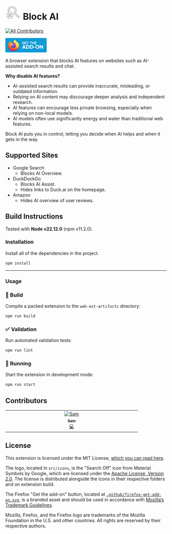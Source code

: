 # ![Block AI Logo](firefox/icons/ai_off_light.svg) Block AI
<!-- ALL-CONTRIBUTORS-BADGE:START - Do not remove or modify this section -->
[![All Contributors](https://img.shields.io/badge/all_contributors-1-orange.svg?style=flat-square)](#contributors-)
<!-- ALL-CONTRIBUTORS-BADGE:END -->

[<img src=".github/firefox-get-add-on.svg" width="129" height="45">](https://addons.mozilla.org/firefox/addon/block-ai)

A browser extension that blocks AI features on websites such as AI-assisted search results and chat.

**Why disable AI features?**

* AI-assisted search results can provide inaccurate, misleading, or outdated information.
* Relying on AI content may discourage deeper analysis and independent research.
* AI features can encourage less private browsing, especially when relying on non-local models.
* AI models often use significantly energy and water than traditional web features.

Block AI puts you in control, letting you decide when AI helps and when it gets in the way.

## Supported Sites

* Google Search
  * Blocks AI Overview.
* DuckDuckGo
  * Blocks AI Assist.
  * Hides links to Duck.ai on the homepage.
* Amazon
  * Hides AI overview of user reviews.

## Build Instructions

Tested with **Node v22.12.0** (npm v11.2.0).

### Installation

Install all of the dependencies in the project.

```sh
npm install
```

---

### Usage

### 🔨 Build

Compile a packed extension to the `web-ext-artifacts` directory:

```sh
npm run build
```

### ✅ Validation

Run automated validation tests:

```sh
npm run lint
```

### 🚀 Running

Start the extension in development mode:

```sh
npm run start
```

## Contributors

<!-- ALL-CONTRIBUTORS-LIST:START - Do not remove or modify this section -->
<!-- prettier-ignore-start -->
<!-- markdownlint-disable -->
<table>
  <tbody>
    <tr>
      <td align="center" valign="top" width="14.28%"><a href="https://github.com/TehhX"><img src="https://avatars.githubusercontent.com/u/156055395?v=4?s=100" width="100px;" alt="Sam"/><br /><sub><b>Sam</b></sub></a><br /><a href="https://github.com/thatrobotdev/block-ai/commits?author=TehhX" title="Code">💻</a></td>
    </tr>
  </tbody>
</table>

<!-- markdownlint-restore -->
<!-- prettier-ignore-end -->

<!-- ALL-CONTRIBUTORS-LIST:END -->
<!-- prettier-ignore-start -->
<!-- markdownlint-disable -->

<!-- markdownlint-restore -->
<!-- prettier-ignore-end -->

<!-- ALL-CONTRIBUTORS-LIST:END -->

## License

This extension is licensed under the MIT License, [which you can read here](LICENSE).

The logo, located in `src/icons`, is the "Search Off" icon from Material Symbols by Google, which are licensed under the [Apache License, Version 2.0](https://www.apache.org/licenses/LICENSE-2.0.html). The license is distributed alongside the icons in their respective folders and on extension build.

The Firefox "Get the add-on" button, located at [`.github/firefox-get-add-on.svg`](.github/firefox-get-add-on.svg), is a branded asset and should be used in accordance with [Mozilla’s Trademark Guidelines](https://www.mozilla.org/en-US/foundation/trademarks/policy/).

Mozilla, Firefox, and the Firefox logo are trademarks of the Mozilla Foundation in the U.S. and other countries. All rights are reserved by their respective authors.

